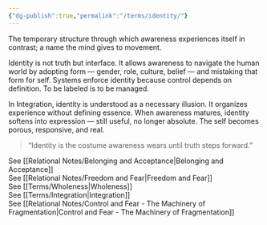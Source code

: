 ```yaml
---
{"dg-publish":true,"permalink":"/terms/identity/"}
---
```



The temporary structure through which awareness experiences itself in contrast; a name the mind gives to movement.

Identity is not truth but interface. It allows awareness to navigate the human world by adopting form — gender, role, culture, belief — and mistaking that form for self. Systems enforce identity because control depends on definition. To be labeled is to be managed.

In Integration, identity is understood as a necessary illusion. It organizes experience without defining essence. When awareness matures, identity softens into expression — still useful, no longer absolute. The self becomes porous, responsive, and real.

> “Identity is the costume awareness wears until truth steps forward.”

See [[Relational Notes/Belonging and Acceptance\|Belonging and Acceptance]]  
See [[Relational Notes/Freedom and Fear\|Freedom and Fear]]  
See [[Terms/Wholeness\|Wholeness]]  
See [[Terms/Integration\|Integration]]  
See [[Relational Notes/Control and Fear - The Machinery of Fragmentation\|Control and Fear - The Machinery of Fragmentation]]